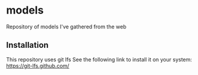 # models
Repository of models I've gathered from the web

## Installation
This repository uses git lfs
See the following link to install it on your system: 
https://git-lfs.github.com/

